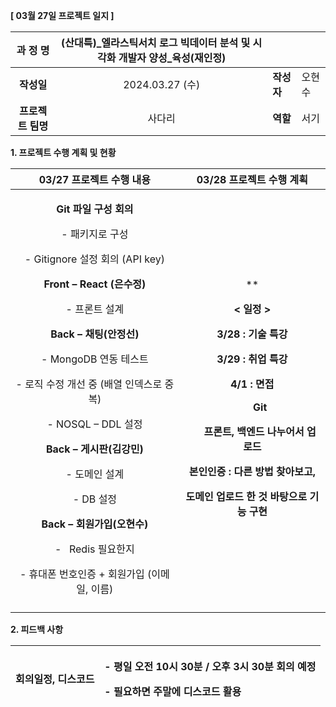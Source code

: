 ﻿**[ 03월 27일 프로젝트 일지 ]** 

|**과 정 명**|(산대특)\_엘라스틱서치 로그 빅데이터 분석 및 시각화 개발자 양성\_육성(재인정)|||
| :-: | :-: | :- | :- |
|**작성일**|2024\.03.27 (수)|**작성자**|오현수|
|**프로젝트 팀명**|사다리|**역할**|서기|

<a name="_heading=h.gjdgxs"></a>**1. 프로젝트 수행 계획 및 현황**

|**03/27 프로젝트 수행 내용**|**03/28 프로젝트 수행 계획**|
| :-: | :-: |
|<p>**Git 파일 구성 회의**</p><p>- 패키지로 구성</p><p>- Gitignore 설정 회의 (API key) </p><p></p><p>**Front – React (은수정)**</p><p>- 프론트 설계 </p><p></p><p>**Back – 채팅(안정선)**</p><p>- MongoDB 연동 테스트</p><p>- 로직 수정 개선 중 (배열 인덱스로 중복)</p><p>- NOSQL – DDL  설정 </p><p></p><p>**Back – 게시판(김강민)**</p><p>- 도메인 설계</p><p>- DB 설정 </p><p></p><p>**Back – 회원가입(오현수)**</p><p>- ` `Redis  필요한지 </p><p>- 휴대폰 번호인증 + 회원가입 (이메일, 이름)</p><p></p>|<p>** </p><p>**< 일정 >**</p><p>**3/28 :  기술 특강** </p><p>**3/29 :  취업 특강**</p><p>**4/1 : 면접** </p><p></p><p></p><p>`   `**Git**</p><p>`   `**프론트, 백엔드 나누어서 업로드** </p><p></p><p>**본인인증 : 다른 방법 찾아보고,** </p><p></p><p>**도메인 업로드 한 것 바탕으로 기능 구현** </p>|
|||
**2. 피드백 사항**

|**회의일정, 디스코드**|<p>**- 평일  오전 10시 30분 / 오후 3시 30분 회의 예정**</p><p>**- 필요하면 주말에 디스코드 활용** </p>|
| :- | :- |

